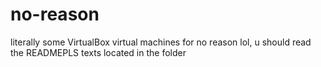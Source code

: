 # no-reason
literally some VirtualBox virtual machines for no reason lol,
u should read the READMEPLS texts located in the folder
